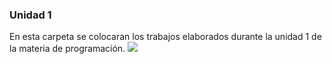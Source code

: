 ### Unidad 1


En esta carpeta se colocaran los trabajos elaborados durante la unidad 1 de la materia de programación.
<img src="http://pa1.narvii.com/6756/b9d9a1b9966a0b8c31958df18508a66083b97658_00.gif">

